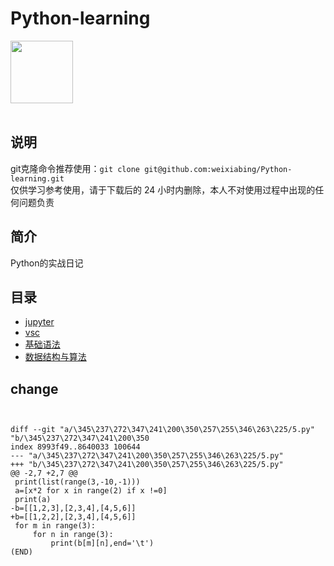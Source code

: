 # Python-learning
 <img src="https://i.giphy.com/media/LMt9638dO8dftAjtco/200.webp" width="100"><br><br>

## 说明
git克隆命令推荐使用：```git clone git@github.com:weixiabing/Python-learning.git```<br>
仅供学习参考使用，请于下载后的 24 小时内删除，本人不对使用过程中出现的任何问题负责
## 简介
Python的实战日记
## 目录
+ [jupyter](https://github.com/weixiabing/Python-learning/tree/main/jupyter)
+ [vsc](https://github.com/weixiabing/Python-learning/tree/main/vsc)
+ [基础语法](https://github.com/weixiabing/Python-learning/tree/main/%E5%9F%BA%E7%A1%80%E8%AF%AD%E6%B3%95)
+ [数据结构与算法](https://github.com/weixiabing/Python-learning/tree/main/%E6%95%B0%E6%8D%AE%E7%BB%93%E6%9E%84%E4%B8%8E%E7%AE%97%E6%B3%95)
## change
```


diff --git "a/\345\237\272\347\241\200\350\257\255\346\263\225/5.py" "b/\345\237\272\347\241\200\350
index 8993f49..8640033 100644
--- "a/\345\237\272\347\241\200\350\257\255\346\263\225/5.py"
+++ "b/\345\237\272\347\241\200\350\257\255\346\263\225/5.py"
@@ -2,7 +2,7 @@
 print(list(range(3,-10,-1)))
 a=[x*2 for x in range(2) if x !=0]
 print(a)
-b=[[1,2,3],[2,3,4],[4,5,6]]
+b=[[1,2,2],[2,3,4],[4,5,6]]
 for m in range(3):
     for n in range(3):
         print(b[m][n],end='\t')
(END)
```
